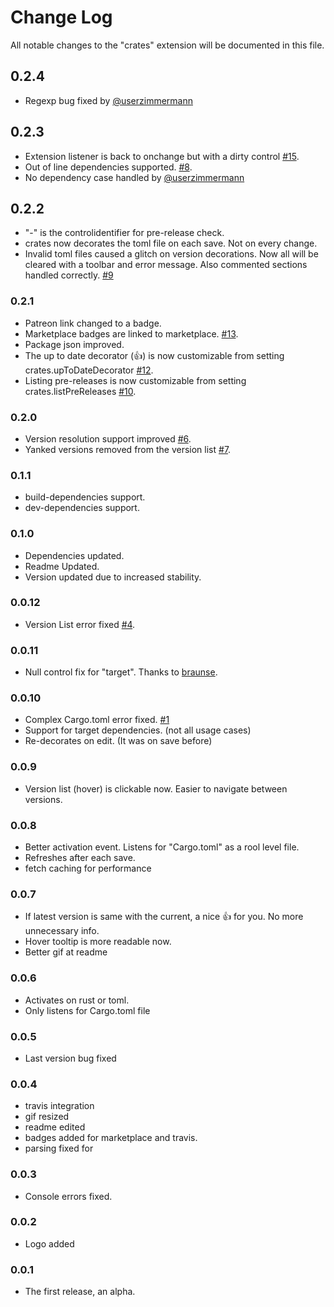 # Change Log
All notable changes to the "crates" extension will be documented in this file.

## 0.2.4
* Regexp bug fixed by [@userzimmermann](https://github.com/userzimmermann)

## 0.2.3
* Extension listener is back to onchange but with a dirty control [#15](https://github.com/serayuzgur/crates/issues/15).
* Out of line dependencies supported. [#8](https://github.com/serayuzgur/crates/issues/8).
* No dependency case handled by [@userzimmermann](https://github.com/userzimmermann)

## 0.2.2
* "-" is the controlidentifier for pre-release check.
* crates now decorates the toml file on each save. Not on every change.
* Invalid toml files caused a glitch on version decorations. Now all will be cleared with a toolbar and error message. Also commented sections handled correctly. [#9](https://github.com/serayuzgur/crates/issues/9)

### 0.2.1
* Patreon link changed to a badge.
* Marketplace badges are linked to marketplace. [#13](https://github.com/serayuzgur/crates/issues/13).
* Package json improved.
* The up to date decorator (👍) is now customizable from setting crates.upToDateDecorator [#12](https://github.com/serayuzgur/crates/issues/12).
* Listing pre-releases is now customizable from setting crates.listPreReleases [#10](https://github.com/serayuzgur/crates/issues/10).


### 0.2.0
* Version resolution support improved [#6](https://github.com/serayuzgur/crates/issues/6).
* Yanked versions removed from the version list [#7](https://github.com/serayuzgur/crates/issues/7).

### 0.1.1
* build-dependencies support.
* dev-dependencies support.

### 0.1.0 
* Dependencies updated.
* Readme Updated.
* Version updated due to increased stability.

### 0.0.12 
* Version List error fixed [#4](https://github.com/serayuzgur/crates/issues/4).

### 0.0.11 
* Null control fix for "target". Thanks to [braunse](https://github.com/braunse).

### 0.0.10 
* Complex Cargo.toml error fixed. [#1](https://github.com/serayuzgur/crates/issues/1)
* Support for target dependencies. (not all usage cases)
* Re-decorates on edit. (It was on save before)

### 0.0.9 
* Version list (hover) is clickable now. Easier to navigate between versions.

### 0.0.8
* Better activation event. Listens for "Cargo.toml" as a rool level file.
* Refreshes after each save.
* fetch caching for performance

### 0.0.7
* If latest version is same with the current, a nice 👍 for you. No more unnecessary info.
* Hover tooltip is more readable now.
* Better gif at readme

### 0.0.6
* Activates on rust or toml.
* Only listens for Cargo.toml file

### 0.0.5 
* Last version bug fixed

### 0.0.4 
* travis integration
* gif resized
* readme edited
* badges added for marketplace and travis.
* parsing fixed for 

### 0.0.3
* Console errors fixed.

### 0.0.2
* Logo added

### 0.0.1
* The first release, an alpha.